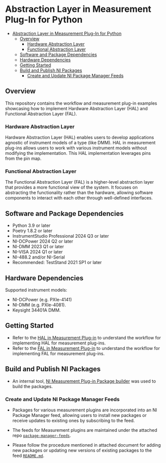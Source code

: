 # Abstraction Layer in Measurement Plug-In for Python

- [Abstraction Layer in Measurement Plug-In for Python](#abstraction-layer-in-measurement-plug-in-for-python)
  - [Overview](#overview)
    - [Hardware Abstraction Layer](#hardware-abstraction-layer)
    - [Functional Abstraction Layer](#functional-abstraction-layer)
  - [Software and Package Dependencies](#software-and-package-dependencies)
  - [Hardware Dependencies](#hardware-dependencies)
  - [Getting Started](#getting-started)
  - [Build and Publish NI Packages](#build-and-publish-ni-packages)
    - [Create and Update NI Package Manager Feeds](#create-and-update-ni-package-manager-feeds)

## Overview

This repository contains the workflow and measurement plug-in examples showcasing how to implement
Hardware Abstraction Layer (HAL) and Functional Abstraction Layer (FAL).

### Hardware Abstraction Layer

Hardware Abstraction Layer (HAL) enables users to develop applications agnostic of instrument models
of a type (like DMM). HAL in measurement plug-ins allows users to work with various instrument
models without modifying the implementation. This HAL implementation leverages pins from the pin map.

### Functional Abstraction Layer

The Functional Abstraction Layer (FAL) is a higher-level abstraction layer that provides a more
functional view of the system. It focuses on abstracting the functionality rather than the
hardware, allowing software components to interact with each other through well-defined interfaces.

## Software and Package Dependencies

- Python 3.9 or later
- Poetry 1.8.2 or later
- InstrumentStudio Professional 2024 Q3 or later
- NI-DCPower 2024 Q2 or later
- NI-DMM 2023 Q1 or later
- NI-VISA 2024 Q1 or later
- NI-488.2 and/or NI-Serial
- Recommended: TestStand 2021 SP1 or later

## Hardware Dependencies

Supported instrument models:

- NI-DCPower (e.g. PXIe-4141)
- NI-DMM (e.g. PXIe-4081).
- Keysight 34401A DMM.

## Getting Started

- Refer to the [HAL in Measurement Plug-in](./docs/HAL%20in%20Measurement%20Plug-In.md) to
  understand the workflow for implementing HAL for measurement plug-ins.
- Refer to the [FAL in Measurement Plug-in](./docs/FAL%20in%20Measurement%20Plug-In.md) to
  understand the workflow for implementing FAL for measurement plug-ins.

## Build and Publish NI Packages

- An internal tool, [NI Measurement Plug-in Package builder](https://github.com/ni/ni-measurement-plugin-package-builder/releases/tag/v1.3.0-dev3)
  was used to build the packages.

### Create and Update NI Package Manager Feeds

- Packages for various measurement plugins are incorporated into an NI Package Manager feed,
  allowing users to install new packages or receive updates to existing ones by subscribing to the
  feed.

- The feeds for Measurement plugins are maintained under the attached repo
  [`package-manager-feeds`](https://github.com/NI-MeasurementLink-Plug-Ins/package-manager-feeds).

- Please follow the procedure mentioned in attached document for adding new packages or updating new
  versions of existing packages to the feed
  [`README.md`](https://github.com/NI-MeasurementLink-Plug-Ins/package-manager-feeds/blob/main/package-feed-updater/README.md).
